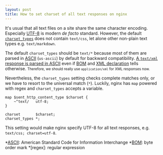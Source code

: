 ```yaml
---
layout: post
title: How to set charset of all text responses on nginx
---
```

It's usual that all text files on a site share the same character encoding.
Especially [UTF-8][utf8] is modern *de facto* standard.  However, the default
[`charset_types`][types] does not contain `text/css`, let alone other non-plain
text types e.g. `text/markdown`.

The default `charset_types` should be `text/*` because most of them are parsed
in [ASCII][ascii] (`us-ascii`) by default for backward compatibility.  [A
`text/xml` response is parsed in ASCII][broken] even if [BOM][bom] and [XML
declaration][decl] tells otherwise.  <small>Therefore, we should really use
`application/xml` for XML responses now.</small>

Nevertheless, the `charset_types` setting checks complete matches only, or we
have to resort to the universal match (`*`).  Luckily, nginx has `map` powered
with regex and `charset_types` accepts a variable.

```nginx
map $sent_http_content_type $charset {
    ~^text/   utf-8;
}

charset       $charset;
charset_types *;
```

This setting would make nginx specify UTF-8 for all text responses, e.g.
`text/css; charset=utf-8`.

[ascii]: https://en.wikipedia.org/wiki/ASCII
[bom]: https://en.wikipedia.org/wiki/Byte_order_mark
[broken]: https://annevankesteren.nl/2005/03/text-xml
[decl]: https://xmlwriter.net/xml_guide/xml_declaration.shtml
[types]: https://nginx.org/en/docs/http/ngx_http_charset_module.html#charset_types
[utf8]: https://en.wikipedia.org/wiki/UTF-8

*[ASCII]: American Standard Code for Information Interchange
*[BOM]: byte order mark
*[regex]: regular expression
